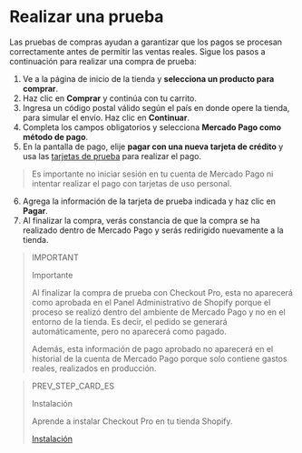 # Realizar una prueba

Las pruebas de compras ayudan a garantizar que los pagos se procesan correctamente antes de permitir las ventas reales. Sigue los pasos a continuación para realizar una compra de prueba:

1. Ve a la página de inicio de la tienda y **selecciona un producto para comprar**.
2. Haz clic en **Comprar** y continúa con tu carrito.
3. Ingresa un código postal válido según el país en donde opere la tienda, para simular el envío. Haz clic en **Continuar**.
4. Completa los campos obligatorios y selecciona **Mercado Pago como método de pago**.
5. En la pantalla de pago, elije **pagar con una nueva tarjeta de crédito** y usa las [tarjetas de prueba](/docs/shopify/test-cards) para realizar el pago. 

> Es importante no iniciar sesión en tu cuenta de Mercado Pago ni intentar realizar el pago con tarjetas de uso personal.

6. Agrega la información de la tarjeta de prueba indicada y haz clic en **Pagar**.
7. Al finalizar la compra, verás constancia de que la compra se ha realizado dentro de Mercado Pago y serás redirigido nuevamente a la tienda.


> IMPORTANT
>
> Importante
>
> Al finalizar la compra de prueba con Checkout Pro, esta no aparecerá como aprobada en el Panel Administrativo de Shopify porque el proceso se realizó dentro del ambiente de Mercado Pago y no en el entorno de la tienda. Es decir, el pedido se generará automáticamente, pero no aparecerá como pagado.
>
> Además, esta información de pago aprobado no aparecerá en el historial de la cuenta de Mercado Pago porque solo contiene gastos reales, realizados en producción.


> PREV_STEP_CARD_ES
>
> Instalación
>
> Aprende a instalar Checkout Pro en tu tienda Shopify.
>
> [Instalación](/developers/es/docs/shopify/installation)